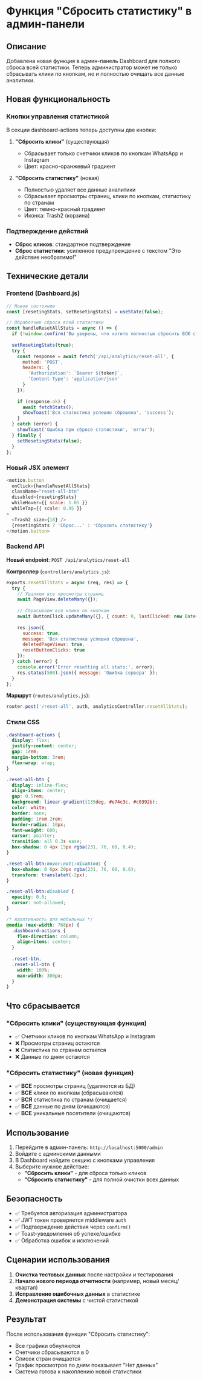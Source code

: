 # Функция "Сбросить статистику" в админ-панели

## Описание

Добавлена новая функция в админ-панель Dashboard для полного сброса всей статистики. Теперь администратор может не только сбрасывать клики по кнопкам, но и полностью очищать все данные аналитики.

## Новая функциональность

### Кнопки управления статистикой

В секции dashboard-actions теперь доступны две кнопки:

1. **"Сбросить клики"** (существующая)
   - Сбрасывает только счетчики кликов по кнопкам WhatsApp и Instagram
   - Цвет: красно-оранжевый градиент

2. **"Сбросить статистику"** (новая)
   - Полностью удаляет все данные аналитики
   - Сбрасывает просмотры страниц, клики по кнопкам, статистику по странам
   - Цвет: темно-красный градиент
   - Иконка: Trash2 (корзина)

### Подтверждение действий

- **Сброс кликов**: стандартное подтверждение
- **Сброс статистики**: усиленное предупреждение с текстом "Это действие необратимо!"

## Технические детали

### Frontend (Dashboard.js)

```javascript
// Новое состояние
const [resetingStats, setResetingStats] = useState(false);

// Обработчик сброса всей статистики
const handleResetAllStats = async () => {
  if (!window.confirm('Вы уверены, что хотите полностью сбросить ВСЮ статистику? Это действие необратимо!')) return;
  
  setResetingStats(true);
  try {
    const response = await fetch('/api/analytics/reset-all', {
      method: 'POST',
      headers: {
        'Authorization': `Bearer ${token}`,
        'Content-Type': 'application/json'
      }
    });
    
    if (response.ok) {
      await fetchStats();
      showToast('Вся статистика успешно сброшена', 'success');
    }
  } catch (error) {
    showToast('Ошибка при сбросе статистики', 'error');
  } finally {
    setResetingStats(false);
  }
};
```

### Новый JSX элемент

```javascript
<motion.button
  onClick={handleResetAllStats}
  className="reset-all-btn"
  disabled={resetingStats}
  whileHover={{ scale: 1.05 }}
  whileTap={{ scale: 0.95 }}
>
  <Trash2 size={18} />
  {resetingStats ? 'Сброс...' : 'Сбросить статистику'}
</motion.button>
```

### Backend API

**Новый endpoint**: `POST /api/analytics/reset-all`

**Контроллер** (`controllers/analytics.js`):
```javascript
exports.resetAllStats = async (req, res) => {
  try {
    // Удаляем все просмотры страниц
    await PageView.deleteMany({});
    
    // Сбрасываем все клики по кнопкам
    await ButtonClick.updateMany({}, { count: 0, lastClicked: new Date() });
    
    res.json({ 
      success: true, 
      message: 'Вся статистика успешно сброшена',
      deletedPageViews: true,
      resetButtonClicks: true
    });
  } catch (error) {
    console.error('Error resetting all stats:', error);
    res.status(500).json({ message: 'Ошибка сервера' });
  }
};
```

**Маршрут** (`routes/analytics.js`):
```javascript
router.post('/reset-all', auth, analyticsController.resetAllStats);
```

### Стили CSS

```css
.dashboard-actions {
  display: flex;
  justify-content: center;
  gap: 1rem;
  margin-bottom: 3rem;
  flex-wrap: wrap;
}

.reset-all-btn {
  display: inline-flex;
  align-items: center;
  gap: 0.5rem;
  background: linear-gradient(135deg, #e74c3c, #c0392b);
  color: white;
  border: none;
  padding: 1rem 2rem;
  border-radius: 10px;
  font-weight: 600;
  cursor: pointer;
  transition: all 0.3s ease;
  box-shadow: 0 4px 15px rgba(231, 76, 60, 0.4);
}

.reset-all-btn:hover:not(:disabled) {
  box-shadow: 0 6px 20px rgba(231, 76, 60, 0.6);
  transform: translateY(-2px);
}

.reset-all-btn:disabled {
  opacity: 0.6;
  cursor: not-allowed;
}

/* Адаптивность для мобильных */
@media (max-width: 768px) {
  .dashboard-actions {
    flex-direction: column;
    align-items: center;
  }
  
  .reset-btn,
  .reset-all-btn {
    width: 100%;
    max-width: 300px;
  }
}
```

## Что сбрасывается

### "Сбросить клики" (существующая функция)
- ✅ Счетчики кликов по кнопкам WhatsApp и Instagram
- ❌ Просмотры страниц остаются
- ❌ Статистика по странам остается
- ❌ Данные по дням остаются

### "Сбросить статистику" (новая функция)
- ✅ **ВСЕ** просмотры страниц (удаляются из БД)
- ✅ **ВСЕ** клики по кнопкам (сбрасываются)
- ✅ **ВСЯ** статистика по странам (очищается)
- ✅ **ВСЕ** данные по дням (очищаются)
- ✅ **ВСЕ** уникальные посетители (очищаются)

## Использование

1. Перейдите в админ-панель: `http://localhost:5000/admin`
2. Войдите с админскими данными
3. В Dashboard найдите секцию с кнопками управления
4. Выберите нужное действие:
   - **"Сбросить клики"** - для сброса только кликов
   - **"Сбросить статистику"** - для полной очистки всех данных

## Безопасность

- ✅ Требуется авторизация администратора
- ✅ JWT токен проверяется middleware `auth`
- ✅ Подтверждение действия через `confirm()`
- ✅ Toast-уведомления об успехе/ошибке
- ✅ Обработка ошибок и исключений

## Сценарии использования

1. **Очистка тестовых данных** после настройки и тестирования
2. **Начало нового периода отчетности** (например, новый месяц/квартал)
3. **Исправление ошибочных данных** в статистике
4. **Демонстрация системы** с чистой статистикой

## Результат

После использования функции "Сбросить статистику":
- Все графики обнуляются
- Счетчики сбрасываются в 0
- Список стран очищается
- График просмотров по дням показывает "Нет данных"
- Система готова к накоплению новой статистики 